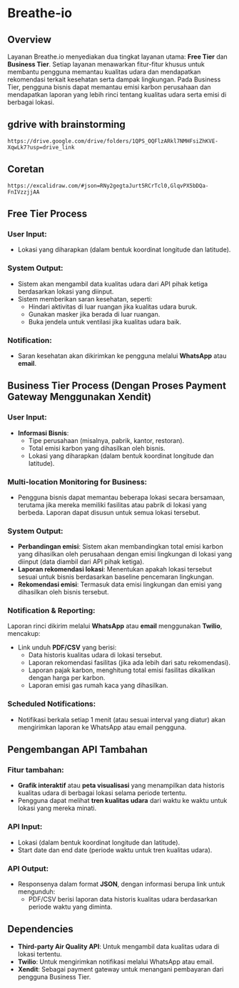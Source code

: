 # Breathe-io

## Overview
Layanan Breathe.io menyediakan dua tingkat layanan utama: **Free Tier** dan **Business Tier**. Setiap layanan menawarkan fitur-fitur khusus untuk membantu pengguna memantau kualitas udara dan mendapatkan rekomendasi terkait kesehatan serta dampak lingkungan. Pada Business Tier, pengguna bisnis dapat memantau emisi karbon perusahaan dan mendapatkan laporan yang lebih rinci tentang kualitas udara serta emisi di berbagai lokasi.

## gdrive with brainstorming
```
https://drive.google.com/drive/folders/1QPS_OQFlzARkl7NMHFsiZhKVE-XqwLk7?usp=drive_link
```

## Coretan
```
https://excalidraw.com/#json=RNy2gegtaJurt5RCrTcl0,GlqvPX5bDQa-FnIVzzjjAA
```

## Free Tier Process

### **User Input:**
- Lokasi yang diharapkan (dalam bentuk koordinat longitude dan latitude).

### **System Output:**
- Sistem akan mengambil data kualitas udara dari API pihak ketiga berdasarkan lokasi yang diinput.
- Sistem memberikan saran kesehatan, seperti:
  - Hindari aktivitas di luar ruangan jika kualitas udara buruk.
  - Gunakan masker jika berada di luar ruangan.
  - Buka jendela untuk ventilasi jika kualitas udara baik.

### **Notification:**
- Saran kesehatan akan dikirimkan ke pengguna melalui **WhatsApp** atau **email**.

## Business Tier Process (Dengan Proses Payment Gateway Menggunakan Xendit)

### **User Input:**
- **Informasi Bisnis**:
  - Tipe perusahaan (misalnya, pabrik, kantor, restoran).
  - Total emisi karbon yang dihasilkan oleh bisnis.
  - Lokasi yang diharapkan (dalam bentuk koordinat longitude dan latitude).
  
### **Multi-location Monitoring for Business:**
- Pengguna bisnis dapat memantau beberapa lokasi secara bersamaan, terutama jika mereka memiliki fasilitas atau pabrik di lokasi yang berbeda. Laporan dapat disusun untuk semua lokasi tersebut.

### **System Output:**
- **Perbandingan emisi**: Sistem akan membandingkan total emisi karbon yang dihasilkan oleh perusahaan dengan emisi lingkungan di lokasi yang diinput (data diambil dari API pihak ketiga).
- **Laporan rekomendasi lokasi**: Menentukan apakah lokasi tersebut sesuai untuk bisnis berdasarkan baseline pencemaran lingkungan.
- **Rekomendasi emisi**: Termasuk data emisi lingkungan dan emisi yang dihasilkan oleh bisnis tersebut.

### **Notification & Reporting:**
Laporan rinci dikirim melalui **WhatsApp** atau **email** menggunakan **Twilio**, mencakup:
- Link unduh **PDF/CSV** yang berisi:
  - Data historis kualitas udara di lokasi tersebut.
  - Laporan rekomendasi fasilitas (jika ada lebih dari satu rekomendasi).
  - Laporan pajak karbon, menghitung total emisi fasilitas dikalikan dengan harga per karbon.
  - Laporan emisi gas rumah kaca yang dihasilkan.

### **Scheduled Notifications:**
- Notifikasi berkala setiap 1 menit (atau sesuai interval yang diatur) akan mengirimkan laporan ke WhatsApp atau email pengguna.

## Pengembangan API Tambahan

### Fitur tambahan:
- **Grafik interaktif** atau **peta visualisasi** yang menampilkan data historis kualitas udara di berbagai lokasi selama periode tertentu.
- Pengguna dapat melihat **tren kualitas udara** dari waktu ke waktu untuk lokasi yang mereka minati.

### **API Input:**
- Lokasi (dalam bentuk koordinat longitude dan latitude).
- Start date dan end date (periode waktu untuk tren kualitas udara).

### **API Output:**
- Responsenya dalam format **JSON**, dengan informasi berupa link untuk mengunduh:
  - PDF/CSV berisi laporan data historis kualitas udara berdasarkan periode waktu yang diminta.

## Dependencies

- **Third-party Air Quality API**: Untuk mengambil data kualitas udara di lokasi tertentu.
- **Twilio**: Untuk mengirimkan notifikasi melalui WhatsApp atau email.
- **Xendit**: Sebagai payment gateway untuk menangani pembayaran dari pengguna Business Tier.
